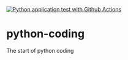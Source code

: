 [![Python application test with Github Actions](https://github.com/oyeyemi/python-coding/actions/workflows/devops.yml/badge.svg)](https://github.com/oyeyemi/python-coding/actions/workflows/devops.yml)

# python-coding
The start of python coding
